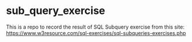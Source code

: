 # sub_query_exercise

This is a repo to record the result of SQL Subquery exercise from this site: 
https://www.w3resource.com/sql-exercises/sql-subqueries-exercises.php
